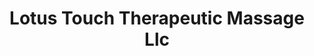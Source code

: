 ---
title: "Lotus Touch Therapeutic Massage Llc"
url: /boise/lotus-touch-therapeutic-massage-llc/
shop: massage
---